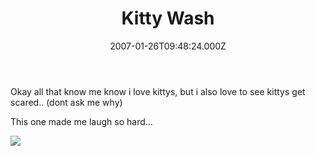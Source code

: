 ﻿---
coverImage: /images/fallback-post-header.png
date: '2007-01-26T09:48:24.000Z'
tags: []
title: Kitty Wash
oldUrl: /fun-amp-videos/kitty-wash
---

Okay all that know me know i love kittys, but i also love to see kittys get scared.. (dont ask me why)

<!-- more -->

This one made me laugh so hard...

[![](https://www.mikecann.blog/wp-content/uploads/Image/kittywash.png)](https://youtube.com/watch?v=15bwhVxw-Bg)
